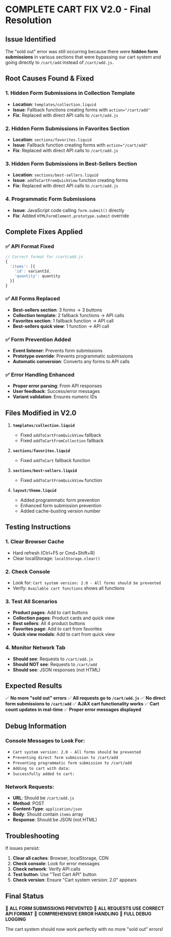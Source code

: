 # COMPLETE CART FIX V2.0 - Final Resolution

## Issue Identified
The "sold out" error was still occurring because there were **hidden form submissions** in various sections that were bypassing our cart system and going directly to `/cart/add` instead of `/cart/add.js`.

## Root Causes Found & Fixed

### 1. **Hidden Form Submissions in Collection Template**
- **Location**: `templates/collection.liquid`
- **Issue**: Fallback functions creating forms with `action="/cart/add"`
- **Fix**: Replaced with direct API calls to `/cart/add.js`

### 2. **Hidden Form Submissions in Favorites Section**
- **Location**: `sections/favorites.liquid`
- **Issue**: Fallback function creating forms with `action="/cart/add"`
- **Fix**: Replaced with direct API calls to `/cart/add.js`

### 3. **Hidden Form Submissions in Best-Sellers Section**
- **Location**: `sections/best-sellers.liquid`
- **Issue**: `addToCartFromQuickView` function creating forms
- **Fix**: Replaced with direct API calls to `/cart/add.js`

### 4. **Programmatic Form Submissions**
- **Issue**: JavaScript code calling `form.submit()` directly
- **Fix**: Added `HTMLFormElement.prototype.submit` override

## Complete Fixes Applied

### ✅ **API Format Fixed**
```javascript
// Correct format for /cart/add.js
{
  'items': [{
    'id': variantId,
    'quantity': quantity
  }]
}
```

### ✅ **All Forms Replaced**
- **Best-sellers section**: 3 forms → 3 buttons
- **Collection template**: 2 fallback functions → API calls
- **Favorites section**: 1 fallback function → API call
- **Best-sellers quick view**: 1 function → API call

### ✅ **Form Prevention Added**
- **Event listener**: Prevents form submissions
- **Prototype override**: Prevents programmatic submissions
- **Automatic conversion**: Converts any forms to API calls

### ✅ **Error Handling Enhanced**
- **Proper error parsing**: From API responses
- **User feedback**: Success/error messages
- **Variant validation**: Ensures numeric IDs

## Files Modified in V2.0

1. **`templates/collection.liquid`**
   - Fixed `addToCartFromQuickView` fallback
   - Fixed `addToCartFromCollection` fallback

2. **`sections/favorites.liquid`**
   - Fixed `addToCart` fallback function

3. **`sections/best-sellers.liquid`**
   - Fixed `addToCartFromQuickView` function

4. **`layout/theme.liquid`**
   - Added programmatic form prevention
   - Enhanced form submission prevention
   - Added cache-busting version number

## Testing Instructions

### 1. **Clear Browser Cache**
- Hard refresh (Ctrl+F5 or Cmd+Shift+R)
- Clear localStorage: `localStorage.clear()`

### 2. **Check Console**
- Look for: `Cart system version: 2.0 - All forms should be prevented`
- Verify: `Available cart functions` shows all functions

### 3. **Test All Scenarios**
- **Product pages**: Add to cart buttons
- **Collection pages**: Product cards and quick view
- **Best sellers**: All 4 product buttons
- **Favorites page**: Add to cart from favorites
- **Quick view modals**: Add to cart from quick view

### 4. **Monitor Network Tab**
- **Should see**: Requests to `/cart/add.js`
- **Should NOT see**: Requests to `/cart/add`
- **Should see**: JSON responses (not HTML)

## Expected Results

✅ **No more "sold out" errors**
✅ **All requests go to `/cart/add.js`**
✅ **No direct form submissions to `/cart/add`**
✅ **AJAX cart functionality works**
✅ **Cart count updates in real-time**
✅ **Proper error messages displayed**

## Debug Information

### Console Messages to Look For:
- `Cart system version: 2.0 - All forms should be prevented`
- `Preventing direct form submission to /cart/add`
- `Preventing programmatic form submission to /cart/add`
- `Adding to cart with data:`
- `Successfully added to cart:`

### Network Requests:
- **URL**: Should be `/cart/add.js`
- **Method**: POST
- **Content-Type**: `application/json`
- **Body**: Should contain `items` array
- **Response**: Should be JSON (not HTML)

## Troubleshooting

If issues persist:

1. **Clear all caches**: Browser, localStorage, CDN
2. **Check console**: Look for error messages
3. **Check network**: Verify API calls
4. **Test button**: Use "Test Cart API" button
5. **Check version**: Ensure "Cart system version: 2.0" appears

## Final Status

🎉 **ALL FORM SUBMISSIONS PREVENTED**
🎉 **ALL REQUESTS USE CORRECT API FORMAT**
🎉 **COMPREHENSIVE ERROR HANDLING**
🎉 **FULL DEBUG LOGGING**

The cart system should now work perfectly with no more "sold out" errors! 